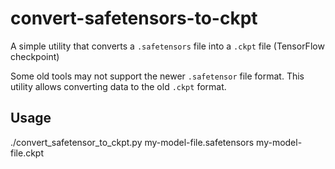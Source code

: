 # convert-safetensors-to-ckpt

A simple utility that converts a `.safetensors` file into a `.ckpt` file (TensorFlow checkpoint)

Some old tools may not support the newer `.safetensor` file format. This utility allows converting data to the old `.ckpt` format.

## Usage

./convert_safetensor_to_ckpt.py my-model-file.safetensors my-model-file.ckpt
